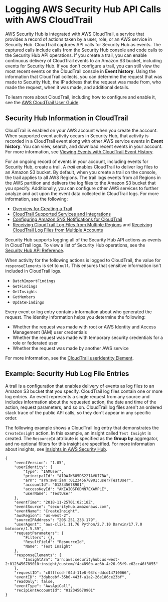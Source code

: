 # Logging AWS Security Hub API Calls with AWS CloudTrail<a name="securityhub-ct"></a>

AWS Security Hub is integrated with AWS CloudTrail, a service that provides a record of actions taken by a user, role, or an AWS service in Security Hub\. CloudTrail captures API calls for Security Hub as events\. The captured calls include calls from the Security Hub console and code calls to the Security Hub API operations\. If you create a trail, you can enable continuous delivery of CloudTrail events to an Amazon S3 bucket, including events for Security Hub\. If you don't configure a trail, you can still view the most recent events on the CloudTrail console in **Event history**\. Using the information that CloudTrail collects, you can determine the request that was made to Security Hub, the IP address that the request was made from, who made the request, when it was made, and additional details\. 

To learn more about CloudTrail, including how to configure and enable it, see the [AWS CloudTrail User Guide](https://docs.aws.amazon.com/awscloudtrail/latest/userguide/)\.

## Security Hub Information in CloudTrail<a name="service-name-info-in-cloudtrail"></a>

CloudTrail is enabled on your AWS account when you create the account\. When supported event activity occurs in Security Hub, that activity is recorded in a CloudTrail event along with other AWS service events in **Event history**\. You can view, search, and download recent events in your account\. For more information, see [Viewing Events with CloudTrail Event History](https://docs.aws.amazon.com/awscloudtrail/latest/userguide/view-cloudtrail-events.html)\. 

For an ongoing record of events in your account, including events for Security Hub, create a trail\. A *trail* enables CloudTrail to deliver log files to an Amazon S3 bucket\. By default, when you create a trail on the console, the trail applies to all AWS Regions\. The trail logs events from all Regions in the AWS partition and delivers the log files to the Amazon S3 bucket that you specify\. Additionally, you can configure other AWS services to further analyze and act upon the event data collected in CloudTrail logs\. For more information, see the following: 
+ [Overview for Creating a Trail](https://docs.aws.amazon.com/awscloudtrail/latest/userguide/cloudtrail-create-and-update-a-trail.html)
+ [CloudTrail Supported Services and Integrations](https://docs.aws.amazon.com/awscloudtrail/latest/userguide/cloudtrail-aws-service-specific-topics.html#cloudtrail-aws-service-specific-topics-integrations)
+ [Configuring Amazon SNS Notifications for CloudTrail](https://docs.aws.amazon.com/awscloudtrail/latest/userguide/getting_notifications_top_level.html)
+ [Receiving CloudTrail Log Files from Multiple Regions](https://docs.aws.amazon.com/awscloudtrail/latest/userguide/receive-cloudtrail-log-files-from-multiple-regions.html) and [Receiving CloudTrail Log Files from Multiple Accounts](https://docs.aws.amazon.com/awscloudtrail/latest/userguide/cloudtrail-receive-logs-from-multiple-accounts.html)

Security Hub supports logging all of the Security Hub API actions as events in CloudTrail logs\. To view a list of Security Hub operations, see the [Security Hub API Reference](https://docs.aws.amazon.com/securityhub/1.0/APIReference/Welcome.html)\.

When activity for the following actions is logged to CloudTrail, the value for `responseElements` is set to `null`\. This ensures that sensitive information isn't included in CloudTrail logs\.
+ `BatchImportFindings`
+ `GetFindings`
+ `GetInsights`
+ `GetMembers`
+ `UpdateFindings`

Every event or log entry contains information about who generated the request\. The identity information helps you determine the following: 
+ Whether the request was made with root or AWS Identity and Access Management \(IAM\) user credentials
+ Whether the request was made with temporary security credentials for a role or federated user
+ Whether the request was made by another AWS service

For more information, see the [CloudTrail userIdentity Element](https://docs.aws.amazon.com/awscloudtrail/latest/userguide/cloudtrail-event-reference-user-identity.html)\.

## Example: Security Hub Log File Entries<a name="understanding-service-name-entries"></a>

A trail is a configuration that enables delivery of events as log files to an Amazon S3 bucket that you specify\. CloudTrail log files contain one or more log entries\. An event represents a single request from any source and includes information about the requested action, the date and time of the action, request parameters, and so on\. CloudTrail log files aren't an ordered stack trace of the public API calls, so they don't appear in any specific order\.

The following example shows a CloudTrail log entry that demonstrates the `CreateInsight` action\. In this example, an insight called `Test Insight` is created\. The `ResourceId` attribute is specified as the **Group by** aggregator, and no optional filters for this insight are specified\. For more information about insights, see [Insights in AWS Security Hub](securityhub-insights.md)\.

```
{
    "eventVersion": "1.05",
    "userIdentity": {
        "type": "IAMUser",
        "principalId": "AIDAJK6U5DS22IAVUI7BW",
        "arn": "arn:aws:iam::012345678901:user/TestUser",
        "accountId": "012345678901",
        "accessKeyId": "AKIAIOSFODNN7EXAMPLE",
        "userName": "TestUser"
    },
    "eventTime": "2018-11-25T01:02:18Z",
    "eventSource": "securityhub.amazonaws.com",
    "eventName": "CreateInsight",
    "awsRegion": "us-west-2",
    "sourceIPAddress": "205.251.233.179",
    "userAgent": "aws-cli/1.11.76 Python/2.7.10 Darwin/17.7.0 botocore/1.5.39",
    "requestParameters": {
        "Filters": {},
        "ResultField": "ResourceId",
        "Name": "Test Insight"
    },
    "responseElements": {
        "InsightArn": "arn:aws:securityhub:us-west-2:0123456789010:insight/custom/f4c4890b-ac6b-4c26-95f9-e62cc46f3055"
    },
    "requestID": "c0fffccd-f04d-11e8-93fc-ddcd14710066",
    "eventID": "3dabcebf-35b0-443f-a1a2-26e186ce23bf",
    "readOnly": false,
    "eventType": "AwsApiCall",
    "recipientAccountId": "012345678901"
}
```